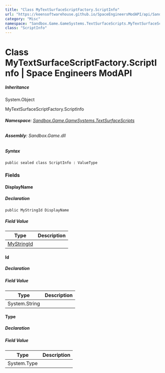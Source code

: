 ```yaml
---
title: "Class MyTextSurfaceScriptFactory.ScriptInfo"
url: "https://keensoftwarehouse.github.io/SpaceEngineersModAPI/api/Sandbox.Game.GameSystems.TextSurfaceScripts.MyTextSurfaceScriptFactory.ScriptInfo.html"
category: "Misc"
namespace: "Sandbox.Game.GameSystems.TextSurfaceScripts.MyTextSurfaceScriptFactory"
class: "ScriptInfo"
---
```


# Class MyTextSurfaceScriptFactory.ScriptInfo | Space Engineers ModAPI

##### Inheritance

System.Object

MyTextSurfaceScriptFactory.ScriptInfo

###### **Namespace**: [Sandbox.Game.GameSystems.TextSurfaceScripts](https://keensoftwarehouse.github.io/SpaceEngineersModAPI/api/Sandbox.Game.GameSystems.TextSurfaceScripts.html)

###### **Assembly**: Sandbox.Game.dll

##### Syntax

```
public sealed class ScriptInfo : ValueType
```

### Fields

#### DisplayName

##### Declaration

```
public MyStringId DisplayName
```

##### Field Value

| Type | Description |
| --- | --- |
| [MyStringId](https://keensoftwarehouse.github.io/SpaceEngineersModAPI/api/VRage.Utils.MyStringId.html) |     |

#### Id

##### Declaration

##### Field Value

| Type | Description |
| --- | --- |
| System.String |     |

#### Type

##### Declaration

##### Field Value

| Type | Description |
| --- | --- |
| System.Type |     |